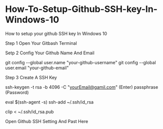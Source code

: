# How-To-Setup-Github-SSH-key-In-Windows-10
How to setup your github SSH key In Windows 10 

Step 1
Open Your Gitbash Terminal 

Setp 2 
Config Your Github Name And Email

git config --global user.name "your-github-username"
git config --global user.email "your-github-email"


Step 3 Create A SSH Key

ssh-keygen -t rsa -b 4096 -C "yourEmail@gamil.com" (Enter)
passphrase (Password)

eval $(ssh-agent -s)
ssh-add ~/.ssh/id_rsa

clip < ~/.ssh/id_rsa.pub

Open Github SSH Setting And Past Here
